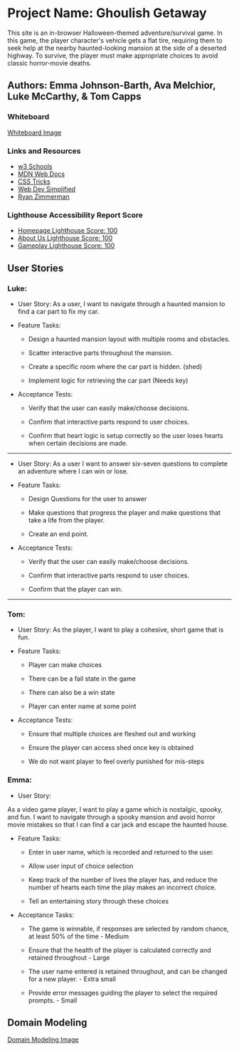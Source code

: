 # Project Name: Ghoulish Getaway

This site is an in-browser Halloween-themed adventure/survival game. In this game, the player character's vehicle gets a flat tire, requiring them to seek help at the nearby haunted-looking mansion at the side of a deserted highway. To survive, the player must make appropriate choices to avoid classic horror-movie deaths.

## Authors: Emma Johnson-Barth, Ava Melchior, Luke McCarthy, & Tom Capps

### Whiteboard

[Whiteboard Image](images/whiteboard.jpg)

### Links and Resources

* [w3 Schools](https://www.w3schools.com/)
* [MDN Web Docs](https://developer.mozilla.org/en-US/)
* [CSS Tricks](https://css-tricks.com/)
* [Web Dev Simplified](https://codepen.io/WebDevSimplified/pen/xoKZbd)
* [Ryan Zimmerman](https://codepen.io/rzim2082/pen/jMWYJW?editors=0010)

### Lighthouse Accessibility Report Score

* [Homepage Lighthouse Score: 100](images/indexhml.png)
* [About Us Lighthouse Score: 100](images/aboutUS.png)
* [Gameplay Lighthouse Score: 100](images/gameplay.png)

## User Stories

### Luke:

* User Story: As a user, I want to navigate through a haunted mansion to find a car part to fix my car.

* Feature Tasks:

  * Design a haunted mansion layout with multiple rooms and obstacles.

  * Scatter interactive parts throughout the mansion.

  * Create a specific room where the car part is hidden. (shed)

  * Implement logic for retrieving the car part (Needs key)

* Acceptance Tests:

  * Verify that the user can easily make/choose decisions.

  * Confirm that interactive parts respond to user choices.

  * Confirm that heart logic is setup correctly so the user loses hearts when certain decisions are made.

---

* User Story: As a user I want to answer six-seven questions to complete an adventure where I can win or lose.

* Feature Tasks:

  * Design Questions for the user to answer

  * Make questions that progress the player and make questions that take a life from the player.

  * Create an end point.

* Acceptance Tests:

  * Verify that the user can easily make/choose decisions.

  * Confirm that interactive parts respond to user choices.

  * Confirm that the player can win.

---

### Tom:

* User Story: As the player, I want to play a cohesive, short game that is fun.

* Feature Tasks:

  * Player can make choices

  * There can be a fail state in the game

  * There can also be a win state

  * Player can enter name at some point

* Acceptance Tests:

  * Ensure that multiple choices are fleshed out and working

  * Ensure the player can access shed once key is obtained

  * We do not want player to feel overly punished for  mis-steps

### Emma:

* User Story:

As a video game player, I want to play a game which is nostalgic, spooky, and fun. I want to navigate through a spooky mansion and avoid horror movie mistakes so that I can find a car jack and escape the haunted house.

* Feature Tasks:

  * Enter in user name, which is recorded and returned to the user.

  * Allow user input of choice selection

  * Keep track of the number of lives the player has, and reduce the number of hearts each time the play makes an incorrect choice.

  * Tell an entertaining story through these choices

* Acceptance Tasks:

  * The game is winnable, if responses are selected by random chance, at least 50% of the time - Medium

  * Ensure that the health of the player is calculated correctly and retained throughout - Large

  * The user name entered is retained throughout, and can be changed for a new player. - Extra small

  * Provide error messages guiding the player to select the required prompts. - Small

## Domain Modeling

[Domain Modeling Image](images/domain.jpg)
